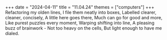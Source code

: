 +++
date = "2024-04-11"
title = "11.04.24"
themes = ["computers"]
+++
Refactoring my olden lines,
I file them neatly into boxes,
Labelled clearer, cleaner, concisely,
A little here goes there,
Much can go for good and more,
Like purest puzzles every moment,
Warping shifting into line,
A pleasing buzz of brainwork -
Not too heavy on the cells,
But light enough to have me dialed.
